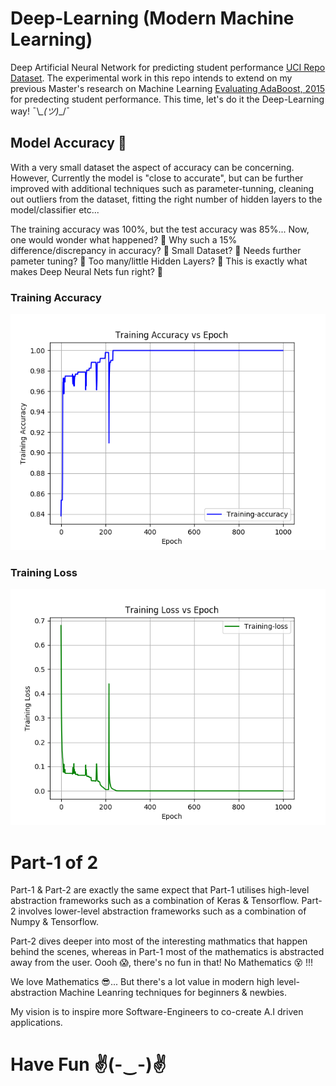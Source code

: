 # Deep-Learning (Modern Machine Learning)
Deep Artificial Neural Network for predicting student performance [UCI Repo Dataset](https://archive.ics.uci.edu/ml/datasets/Student+Performance?ref=datanews.io). The experimental work in this repo intends to extend on my previous Master's research on Machine Learning [Evaluating AdaBoost, 2015](http://kudzai.xyz/download/Kudzai_Huni_-_Final_Version.pdf) for predecting student performance. This time, let's do it the Deep-Learning way!   ¯\\_\_(ツ)_\_/¯

## Model Accuracy 🤗
With a very small dataset the aspect of accuracy can be concerning. However, Currently the model is "close to accurate", but can be further improved with additional techniques such as parameter-tunning, cleaning out outliers from the dataset, fitting the right number of hidden layers to the model/classifier etc...

The training accuracy was 100%, but the test accuracy was 85%... Now, one would wonder what happened? 🤔 Why such a 15% difference/discrepancy in accuracy? 🤔 Small Dataset? 🤔 Needs further pameter tuning? 🤔 Too many/little Hidden Layers? 🤔 This is exactly what makes Deep Neural Nets fun right? 🤣

### Training Accuracy
![Training Accuracy Img](https://raw.githubusercontent.com/sean-huni/deep-learning/master/part-1/model_accuracy.png "Accuracy of the Deep Neural Net")

### Training Loss
![Training Loss Img](https://raw.githubusercontent.com/sean-huni/deep-learning/master/part-1/training_loss.png "Training Loss of the Deep Neural Net")

# Part-1 of 2
Part-1 & Part-2 are exactly the same expect that Part-1 utilises high-level abstraction frameworks such as a combination of Keras & Tensorflow. Part-2 involves lower-level abstraction frameworks such as a combination of Numpy & Tensorflow.

Part-2 dives deeper into most of the interesting mathmatics that happen behind the scenes, whereas in Part-1 most of the mathematics is abstracted away from the user. Oooh 😱, there's no fun in that! No Mathematics 😵 !!!

We love Mathematics 😎... But there's a lot value in modern high level-abstraction Machine Leanring techniques for beginners & newbies.

My vision is to inspire more Software-Engineers to co-create A.I driven applications.

# Have Fun ✌(-‿-)✌ 
